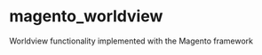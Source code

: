 magento_worldview
=================

Worldview functionality implemented with the Magento framework
